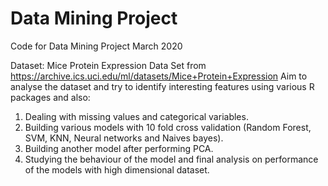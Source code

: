 # Data Mining Project
Code for Data Mining Project March 2020

Dataset: Mice Protein Expression Data Set from https://archive.ics.uci.edu/ml/datasets/Mice+Protein+Expression
Aim to analyse the dataset and try to identify interesting features using various R packages and also:
1. Dealing with missing values and categorical variables.
2. Building various models with 10 fold cross validation (Random Forest, SVM, KNN, Neural networks and Naives bayes).
3. Building another model after performing PCA.
4. Studying the behaviour of the model and final analysis on performance of the models with high dimensional dataset.
